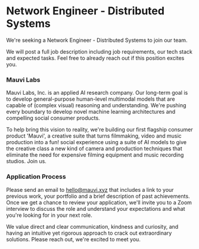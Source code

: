 # Network Engineer - Distributed Systems 

We're seeking a Network Engineer - Distributed Systems to join our team. 

We will post a full job description including job requirements, our tech stack and expected tasks. Feel free to already reach out if this position excites you.


### Mauvi Labs

Mauvi Labs, Inc. is an applied AI research company. Our long-term goal is to develop general-purpose human-level multimodal models that are capable of (complex visual) reasoning and understanding. We're pushing every boundary to develop novel machine learning architectures and compelling social consumer products.

To help bring this vision to reality, we're building our first flagship consumer product 'Mauvi', a creative suite that turns filmmaking, video and music production into a fun! social experience using a suite of AI models to give the creative class a new kind of camera and production techniques that eliminate the need for expensive filming equipment and music recording studios. Join us.


### Application Process

Please send an email to hello@mauvi.xyz that includes a link to your previous work, your portfolio and a brief description of past achievements. Once we get a chance to review your application, we'll invite you to a Zoom interview to discuss the role and understand your expectations and what you're looking for in your next role.

We value direct and clear communication, kindness and curiosity, and having an intuitive yet rigorous approach to crack out extraordinary solutions. Please reach out, we're excited to meet you.
